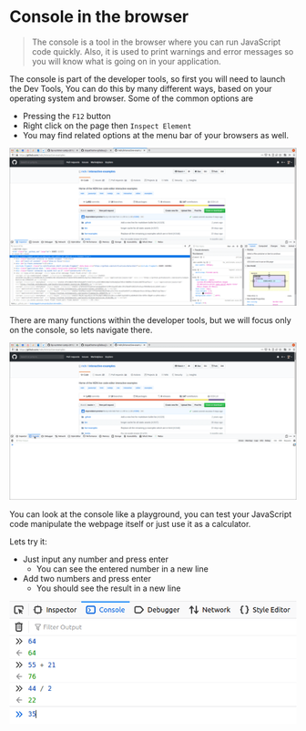 # Console in the browser

> The console is a tool in the browser where you can run JavaScript code
> quickly. Also, it is used to print warnings and error messages so you will
> know what is going on in your application.

The console is part of the developer tools, so first you will need to launch the
Dev Tools, You can do this by many different ways, based on your operating
system and browser. Some of the common options are

- Pressing the `F12` button
- Right click on the page then `Inspect Element`
- You may find related options at the menu bar of your browsers as well.

![browser with dev tools opened](../assets/ff-devtools.png)

There are many functions within the developer tools, but we will focus only on
the console, so lets navigate there.

![dev tools with console](../assets/ff-console.png)

You can look at the console like a playground, you can test your JavaScript code
manipulate the webpage itself or just use it as a calculator.

Lets try it:

- Just input any number and press enter
  - You can see the entered number in a new line
- Add two numbers and press enter
  - You should see the result in a new line

![console-output](../assets/ff-console-inputs.png)